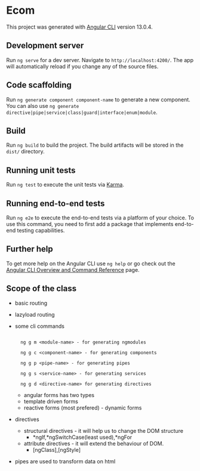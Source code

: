# Ecom

This project was generated with [Angular CLI](https://github.com/angular/angular-cli) version 13.0.4.

## Development server

Run `ng serve` for a dev server. Navigate to `http://localhost:4200/`. The app will automatically reload if you change any of the source files.

## Code scaffolding

Run `ng generate component component-name` to generate a new component. You can also use `ng generate directive|pipe|service|class|guard|interface|enum|module`.

## Build

Run `ng build` to build the project. The build artifacts will be stored in the `dist/` directory.

## Running unit tests

Run `ng test` to execute the unit tests via [Karma](https://karma-runner.github.io).

## Running end-to-end tests

Run `ng e2e` to execute the end-to-end tests via a platform of your choice. To use this command, you need to first add a package that implements end-to-end testing capabilities.

## Further help

To get more help on the Angular CLI use `ng help` or go check out the [Angular CLI Overview and Command Reference](https://angular.io/cli) page.

## Scope of the class

- basic routing
- lazyload routing
- some cli commands
  ```

    ng g m <module-name> - for generating ngmodules

    ng g c <component-name> - for generating components

    ng g p <pipe-name> - for generating pipes

    ng g s <service-name> - for generating services

    ng g d <directive-name> for generating directives

  ```

  - angular forms has two types
  - template driven forms
  - reactive forms (most prefered)
        - dynamic forms
- directives
  - structural directives - it will help us to change the DOM structure
      - *ngIf,*ngSwitchCase(least used),*ngFor
  - attribute directives - it will extend the behaviour of DOM.
      - [ngClass],[ngStyle]

- pipes are used to transform data on html